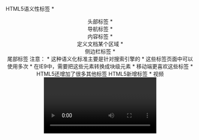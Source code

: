 HTML5语义性标签
    * <header> 头部标签
    * <nav> 导航标签
    * <article> 内容标签
    * <section> 定义文档某个区域
    * <aside> 侧边栏标签
    * <footer> 尾部标签
  注意：
    * 这种语义化标准主要是针对搜索引擎的
    * 这些标签页面中可以使用多次
    * 在IE9中，需要把这些元素转换成块级元素
    * 移动端更喜欢这些标签
    * HTML5还增加了很多其他标签
HTML5新增标签
    * 视频<video>  支持三种格式 MP4、WebM、Ogg
        <video src="文件地址" controls="controls">
        常用属性：
            autoplay:自动播放(chrome一般是禁用这个功能的);
            muted:静音播放(配合自动播放使用可以解决chrome不自动播放);
            controls:视频播放控件；
            loop：播放完是继续播放视频，循环播放;
            preload:auto(预先加载视频) none(不应加载视频) 规定是否预加载视频，如果有了autoplay，就忽略该属性
            poster:加载等待的图画图片
    * 音频<audio> 支持三种格式 MP3、Wav、Ogg
        <audio src="文档地址" controls="controls"></audio>
        常用属性:
            autoplay:音频就绪后会自动播放
            controls:向用户显示控件，比如播放键
            loop:当音频结束时重新开始播放
    总结：
        音频标签和视频标签使用方式基本一致
        浏览器支持情况不同
        谷歌浏览器把音频和视频自动插放禁止了
        我们可以给视频标签添加muted属性来静音播放视频,音频不可以(可以通过Javascript解决)视频标签是重点,我们经常设置自动播放,不使用controls控件,循环和设置大小属性 
CSS3新增属性:
    * 属性选择器:可以根据元素特定属性来选择元素
     注意：类选择器、属性选择器、伪类选择器权重都是10
    * 结构伪类选择器:根据文档结构来选择其元素，常用于根据父级选择器里面的子元素
        E:first-child --匹配父元素中的第一个子元素E
        E:last-child --匹配父元素中的最后一个元素E
        E:nth-child(n) --匹配父元素中的第n个子元素E 可以是数字也可以是公式 
            * n可以是数字，关键字和公式
            * n如果是数字，就是选择器第n个子元素，里面数字从1开始
            * n可以是关键字：even偶数，odd基数
            * n可以是公式  比如n+5（从第五个开始包含第五个到最后，-n+5前五个（包含第五个））
        E:first-of-type --指定类型E的第一个
        E:last-of-type --指定类型E的最后一个
        E:nth-of-type(n) --指定类型E的第n个
    注意：
        1.nth-child对父元素里面所有孩子排序选择（序号是固定的）先找到第n个孩子，看看和E是否匹配
        2.nth-of-type 对父元素里面指定子元素进行排序选择,然后再根据E找第n个孩子
    * 伪元素选择器
        伪元素选择器可以帮助我们利用CSS创建新标签元素，而不需要HTML标签，从而简化HTML结构
        ::before 在元素内部的前面插入内容
        ::after 在元素内部的后面插入内容
        注意：
          1. before和after会创建一个元素，属于行内元素
          2. 新创建的这个元素在文档树中是找不到的，所以我们称之为伪元素
          3. 语法：element::before{}
          4. before和after必须有content属性
          5. before在父元素内容的前面创建元素，after在父元素内容的后面插入元素
          6. 伪元素选择器和标签选择器权重一样，都为1
